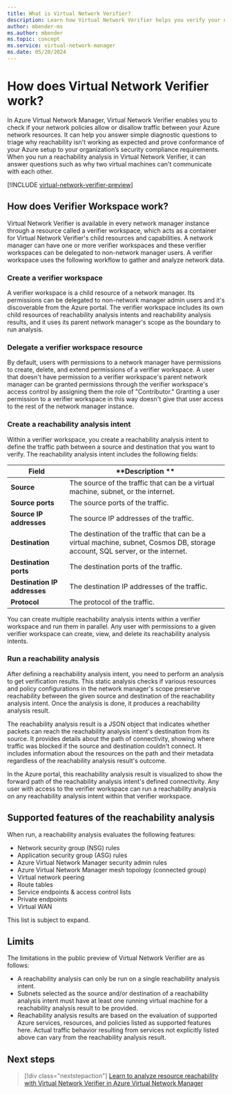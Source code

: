 ```yaml
---
title: What is Virtual Network Verifier?
description: Learn how Virtual Network Verifier helps you verify your network policies allow or disallow traffic between your Azure network resources.
author: mbender-ms
ms.author: mbender
ms.topic: concept
ms.service: virtual-network-manager
ms.date: 05/20/2024
---
```


# How does Virtual Network Verifier work?

In Azure Virtual Network Manager, Virtual Network Verifier enables you to check if your network policies allow or disallow traffic between your Azure network resources. It can help you answer simple diagnostic questions to triage why reachability isn't working as expected and prove conformance of your Azure setup to your organization’s security compliance requirements. When you run a reachability analysis in Virtual Network Verifier, it can answer questions such as why two virtual machines can't communicate with each other.

[!INCLUDE [virtual-network-verifier-preview](../../includes/virtual-network-verifier-preview.md)]

## How does Verifier Workspace work?

Virtual Network Verifier is available in every network manager instance through a resource called a verifier workspace, which acts as a container for Virtual Network Verifier's child resources and capabilities. A network manager can have one or more verifier workspaces and these verifier workspaces can be delegated to non-network manager users. A verifier workspace uses the following workflow to gather and analyze network data.

### Create a verifier workspace

A verifier workspace is a child resource of a network manager. Its permissions can be delegated to non-network manager admin users and it's discoverable from the Azure portal. The verifier workspace includes its own child resources of reachability analysis intents and reachability analysis results, and it uses its parent network manager's scope as the boundary to run analysis.

### Delegate a verifier workspace resource

By default, users with permissions to a network manager have permissions to create, delete, and extend permissions of a verifier workspace. A user that doesn't have permission to a verifier workspace's parent network manager can be granted permissions through the verifier workspace's access control by assigning them the role of "Contributor." Granting a user permission to a verifier workspace in this way doesn't give that user access to the rest of the network manager instance.

### Create a reachability analysis intent

Within a verifier workspace, you create a reachability analysis intent to define the traffic path between a source and destination that you want to verify. The reachability analysis intent includes the following fields:

| **Field** | **Description **|
|-------|-------------|
| **Source** | The source of the traffic that can be a virtual machine, subnet, or the internet. |
| **Source ports** | The source ports of the traffic. |
| **Source IP addresses** | The source IP addresses of the traffic. |
| **Destination** | The destination of the traffic that can be a virtual machine, subnet, Cosmos DB, storage account, SQL server, or the internet. |
| **Destination ports** | The destination ports of the traffic. |
| **Destination IP addresses** | The destination IP addresses of the traffic. |
| **Protocol** | The protocol of the traffic. |

You can create multiple reachability analysis intents within a verifier workspace and run them in parallel. Any user with permissions to a given verifier workspace can create, view, and delete its reachability analysis intents.

### Run a reachability analysis

After defining a reachability analysis intent, you need to perform an analysis to get verification results. This static analysis checks if various resources and policy configurations in the network manager's scope preserve reachability between the given source and destination of the reachability analysis intent. Once the analysis is done, it produces a reachability analysis result.

The reachability analysis result is a JSON object that indicates whether packets can reach the reachability analysis intent's destination from its source. It provides details about the path of connectivity, showing where traffic was blocked if the source and destination couldn't connect. It includes information about the resources on the path and their metadata regardless of the reachability analysis result's outcome.

In the Azure portal, this reachability analysis result is visualized to show the forward path of the reachability analysis intent's defined connectivity. Any user with access to the verifier workspace can run a reachability analysis on any reachability analysis intent within that verifier workspace.

## Supported features of the reachability analysis

When run, a reachability analysis evaluates the following features: 
  
  - Network security group (NSG) rules 
  - Application security group (ASG) rules 
  - Azure Virtual Network Manager security admin rules 
  - Azure Virtual Network Manager mesh topology (connected group) 
  - Virtual network peering 
  - Route tables
  - Service endpoints & access control lists 
  - Private endpoints 
  - Virtual WAN

This list is subject to expand.

## Limits

The limitations in the public preview of Virtual Network Verifier are as follows: 
- A reachability analysis can only be run on a single reachability analysis intent.
- Subnets selected as the source and/or destination of a reachability analysis intent must have at least one running virtual machine for a reachability analysis result to be provided.
- Reachability analysis results are based on the evaluation of supported Azure services, resources, and policies listed as supported features here. Actual traffic behavior resulting from services not explicitly listed above can vary from the reachability analysis result.

## Next steps

> [!div class="nextstepaction"]
> [Learn to analyze resource reachability with Virtual Network Verifier in Azure Virtual Network Manager](how-to-verify-reachability-with-virtual-network-verifier.md)

